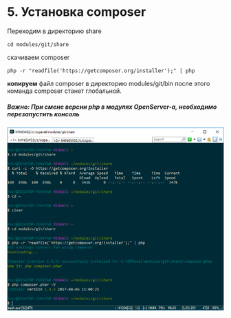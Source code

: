 # 5. Установка composer
Переходим в директорию share
```
cd modules/git/share
```
cкачиваем composer
```
php -r "readfile('https://getcomposer.org/installer');" | php
```
**копируем** файл composer в директорию modules/git/bin 
после этого команда composer станет глобальной.

##### Важно: При смене версии php в модулях OpenServer-a, необходимо перезапустить консоль

![Установка composer](img/install-composer.png "Установка composer")